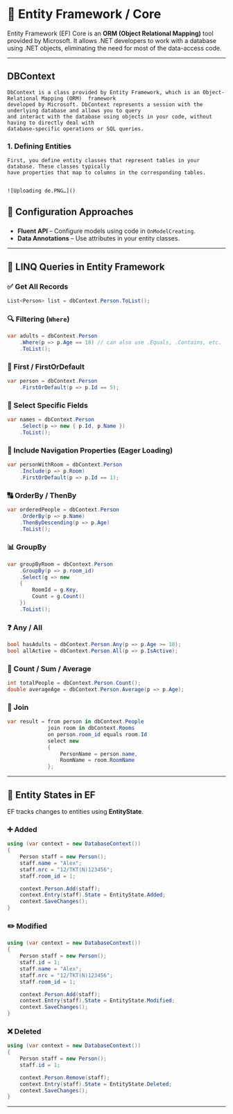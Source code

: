 
# 📘 Entity Framework / Core

Entity Framework (EF) Core is an **ORM (Object Relational Mapping)** tool provided by Microsoft. It allows .NET developers 
to work with a database using .NET objects, eliminating the need for most of the data-access code.

---
## DBContext
    DbContext is a class provided by Entity Framework, which is an Object-Relational Mapping (ORM)  framework 
    developed by Microsoft. DbContext represents a session with the underlying database and allows you to query 
    and interact with the database using objects in your code, without having to directly deal with 
    database-specific operations or SQL queries.
### 1. Defining Entities
    First, you define entity classes that represent tables in your database. These classes typically 
    have properties that map to columns in the corresponding tables.

    
    ![Uploading de.PNG…]()


## 🔧 Configuration Approaches

### 

- **Fluent API** – Configure models using code in `OnModelCreating`.
- **Data Annotations** – Use attributes in your entity classes.

---

## 🧮 LINQ Queries in Entity Framework

### ✅ Get All Records
```csharp
List<Person> list = dbContext.Person.ToList();
```

### 🔍 Filtering (`Where`)
```csharp
var adults = dbContext.Person
    .Where(p => p.Age == 18) // can also use .Equals, .Contains, etc.
    .ToList();
```

### 🔎 First / FirstOrDefault
```csharp
var person = dbContext.Person
    .FirstOrDefault(p => p.Id == 5);
```

### 🎯 Select Specific Fields
```csharp
var names = dbContext.Person
    .Select(p => new { p.Id, p.Name })
    .ToList();
```

### 🧵 Include Navigation Properties (Eager Loading)
```csharp
var personWithRoom = dbContext.Person
    .Include(p => p.Room)
    .FirstOrDefault(p => p.Id == 1);
```

### 🔠 OrderBy / ThenBy
```csharp
var orderedPeople = dbContext.Person
    .OrderBy(p => p.Name)
    .ThenByDescending(p => p.Age)
    .ToList();
```

### 📊 GroupBy
```csharp
var groupByRoom = dbContext.Person
    .GroupBy(p => p.room_id)
    .Select(g => new
    {
        RoomId = g.Key,
        Count = g.Count()
    })
    .ToList();
```

### ❓ Any / All
```csharp
bool hasAdults = dbContext.Person.Any(p => p.Age >= 18);
bool allActive = dbContext.Person.All(p => p.IsActive);
```

### 🔢 Count / Sum / Average
```csharp
int totalPeople = dbContext.Person.Count();
double averageAge = dbContext.Person.Average(p => p.Age);
```

### 🔗 Join
```csharp
var result = from person in dbContext.People
             join room in dbContext.Rooms
             on person.room_id equals room.Id
             select new
             {
                 PersonName = person.name,
                 RoomName = room.RoomName
             };
```

---

## 📌 Entity States in EF

EF tracks changes to entities using **EntityState**.

### ➕ Added
```csharp
using (var context = new DatabaseContext())
{
    Person staff = new Person();
    staff.name = "Alex";
    staff.nrc = "12/TKT(N)123456";
    staff.room_id = 1;

    context.Person.Add(staff);
    context.Entry(staff).State = EntityState.Added;
    context.SaveChanges();
}
```

### ✏️ Modified
```csharp
using (var context = new DatabaseContext())
{
    Person staff = new Person();
    staff.id = 1;
    staff.name = "Alex";
    staff.nrc = "12/TKT(N)123456";
    staff.room_id = 1;

    context.Person.Add(staff);
    context.Entry(staff).State = EntityState.Modified;
    context.SaveChanges();
}
```

### ❌ Deleted
```csharp
using (var context = new DatabaseContext())
{
    Person staff = new Person();
    staff.id = 1;

    context.Person.Remove(staff);
    context.Entry(staff).State = EntityState.Deleted;
    context.SaveChanges();
}
```

---

